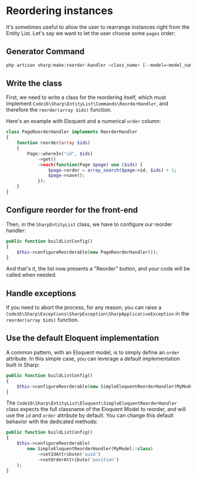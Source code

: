 # Reordering instances

It's sometimes useful to allow the user to rearrange instances right from the Entity List. Let's say we want to let the user choose some `pages` order:

## Generator Command

```bash
php artisan sharp:make:reorder-handler <class_name> [--model=<model_name>]
```

## Write the class

First, we need to write a class for the reordering itself, which must implement `Code16\Sharp\EntityList\Commands\ReorderHandler`, and therefore the `reorder(array $ids)` function.

Here's an example with Eloquent and a numerical `order` column:

```php
class PageReorderHandler implements ReorderHandler
{
    function reorder(array $ids)
    {
        Page::whereIn("id", $ids)
            ->get()
            ->each(function(Page $page) use ($ids) {
                $page->order = array_search($page->id, $ids) + 1;
                $page->save();
            });
    }
}
```

## Configure reorder for the front-end

Then, in the `SharpEntityList` class, we have to configure our reorder handler:

```php
public function buildListConfig()
{
    $this->configureReorderable(new PageReorderHandler());
}
```

And that's it, the list now presents a "Reorder" button, and your code will be called when needed.

## Handle exceptions

If you need to abort the process, for any reason, you can raise a `Code16\Sharp\Exceptions\SharpException\SharpApplicativeException` in the `reorder(array $ids)` function.

## Use the default Eloquent implementation

A common pattern, with an Eloquent model, is to simply define an `order` attribute. In this simple case, you can leverage a default implementation built in Sharp:

```php
public function buildListConfig()
{
    $this->configureReorderable(new SimpleEloquentReorderHandler(MyModel::class));
}
```

The `Code16\Sharp\EntityList\Eloquent\SimpleEloquentReorderHandler` class expects the full classname of the Eloquent Model to reorder, and will use the `id` and `order` attribute by default. You can change this default behavior with the dedicated methods:

```php
public function buildListConfig()
{
    $this->configureReorderable(
        new SimpleEloquentReorderHandler(MyModel::class)
            ->setIdAttribute('uuid')
            ->setOrderAttribute('position')
    );
}
```
